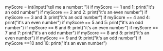 myScore = int(input("tell me a number: "))
if myScore == 1 and 1:
print("it's an odd number")
if myScore == 2 and 2:
print("it's an even number")
if myScore == 3 and 3:
print("it's an odd number")
if myScore == 4 and 4:
print("it's an even number")
if myScore == 5 and 5:
print("it's an odd number")
if myScore == 6 and 6:
print("it's an even number")
if myScore == 7 and 7:
print("it's an odd number")
if myScore == 8 and 8:
print("it's an even number")
if myScore == 9 and 9:
print("it's an odd number")
if myScore ==10 and 10:
print("it's an even number")